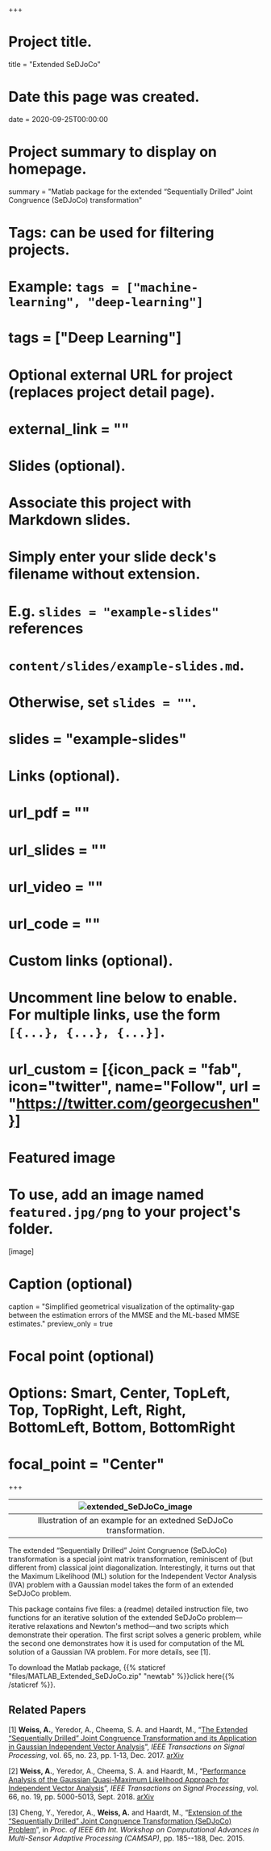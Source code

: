 +++
# Project title.
title = "Extended SeDJoCo"

# Date this page was created.
date = 2020-09-25T00:00:00

# Project summary to display on homepage.
summary = "Matlab package for the extended “Sequentially Drilled” Joint Congruence (SeDJoCo) transformation"

# Tags: can be used for filtering projects.
# Example: `tags = ["machine-learning", "deep-learning"]`
# tags = ["Deep Learning"]

# Optional external URL for project (replaces project detail page).
# external_link = ""

# Slides (optional).
#   Associate this project with Markdown slides.
#   Simply enter your slide deck's filename without extension.
#   E.g. `slides = "example-slides"` references
#   `content/slides/example-slides.md`.
#   Otherwise, set `slides = ""`.
# slides = "example-slides"

# Links (optional).
# url_pdf = ""
# url_slides = ""
# url_video = ""
# url_code = ""

# Custom links (optional).
#   Uncomment line below to enable. For multiple links, use the form `[{...}, {...}, {...}]`.
# url_custom = [{icon_pack = "fab", icon="twitter", name="Follow", url = "https://twitter.com/georgecushen"}]

# Featured image
# To use, add an image named `featured.jpg/png` to your project's folder.
[image]
  # Caption (optional)
  caption = "Simplified geometrical visualization of the optimality-gap between the estimation errors of the MMSE and the ML-based MMSE estimates."
  preview_only = true
  # Focal point (optional)
  # Options: Smart, Center, TopLeft, Top, TopRight, Left, Right, BottomLeft, Bottom, BottomRight
  # focal_point = "Center"

+++

| ![extended_SeDJoCo_image](/img/extended_SeDJoCo.jpg) |
|:--:|
| Illustration of an example for an extedned SeDJoCo transformation. |

The extended “Sequentially Drilled” Joint Congruence (SeDJoCo) transformation is a special joint matrix transformation, reminiscent of (but different from) classical joint diagonalization. Interestingly, it turns out that the Maximum Likelihood (ML) solution for the Independent Vector Analysis (IVA) problem with a Gaussian model takes the form of an extended SeDJoCo problem.

This package contains five files: a (readme) detailed instruction file, two functions for an iterative solution of the extended SeDJoCo problem—iterative relaxations and Newton's method—and two scripts which demonstrate their operation. The first script solves a generic problem, while the second one demonstrates how it is used for computation of the ML solution of a Gaussian IVA problem. For more details, see [1].

To download the Matlab package, {{% staticref "files/MATLAB_Extended_SeDJoCo.zip" "newtab" %}}click here{{% /staticref %}}.


## **Related Papers** ##

[1] **Weiss, A.**, Yeredor, A., Cheema, S. A. and Haardt, M., “[The Extended “Sequentially Drilled” Joint Congruence Transformation and its Application in Gaussian Independent Vector Analysis](https://ieeexplore.ieee.org/document/8027076)”, _IEEE Transactions on Signal Processing_, vol. 65, no. 23, pp. 1-13, Dec. 2017. [arXiv](https://arxiv.org/pdf/2008.13199.pdf)

[2] **Weiss, A.**, Yeredor, A., Cheema, S. A. and Haardt, M., “[Performance Analysis of the Gaussian Quasi-Maximum Likelihood Approach for Independent Vector Analysis](https://ieeexplore.ieee.org/document/8426038)”, _IEEE Transactions on Signal Processing_, vol. 66, no. 19, pp. 5000-5013, Sept. 2018. [arXiv](https://arxiv.org/pdf/2008.13189.pdf)

[3] Cheng, Y., Yeredor, A., **Weiss, A.** and Haardt, M., “[Extension of the “Sequentially Drilled” Joint Congruence Transformation (SeDJoCo) Problem](https://ieeexplore.ieee.org/document/7383767)”, in _Proc. of IEEE 6th Int. Workshop on Computational Advances in Multi-Sensor Adaptive Processing (CAMSAP)_, pp. 185--188, Dec. 2015.
